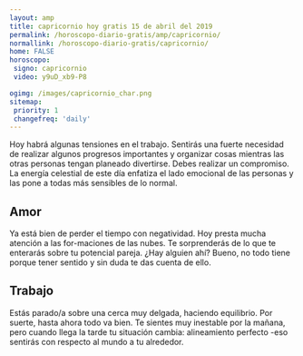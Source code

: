 ```yaml
---
layout: amp
title: capricornio hoy gratis 15 de abril del 2019 
permalink: /horoscopo-diario-gratis/amp/capricornio/
normallink: /horoscopo-diario-gratis/capricornio/
home: FALSE
horoscopo:
 signo: capricornio
 video: y9uD_xb9-P8

ogimg: /images/capricornio_char.png
sitemap:
 priority: 1
 changefreq: 'daily'
---
```



Hoy habrá algunas tensiones en el trabajo. Sentirás una fuerte necesidad de realizar algunos progresos importantes y organizar cosas mientras las otras personas tengan planeado divertirse. Debes realizar un compromiso. La energía celestial de este día enfatiza el lado emocional de las personas y las pone a todas más sensibles de lo normal.

## Amor

Ya está bien de perder el tiempo con negatividad. Hoy presta mucha atención a las for-maciones de las nubes. Te sorprenderás de lo que te enterarás sobre tu potencial pareja. ¿Hay alguien ahí? Bueno, no todo tiene porque tener sentido y sin duda te das cuenta de ello.

## Trabajo

Estás parado/a sobre una cerca muy delgada, haciendo equilibrio. Por suerte, hasta ahora todo va bien. Te sientes muy inestable por la mañana, pero cuando llega la tarde tu situación cambia: alineamiento perfecto -eso sentirás con respecto al mundo a tu alrededor.